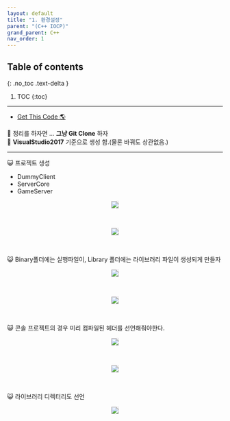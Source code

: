 ```yaml
---
layout: default
title: "1. 환경설정"
parent: "(C++ IOCP)"
grand_parent: C++
nav_order: 1
---
```


## Table of contents
{: .no_toc .text-delta }

1. TOC
{:toc}

---

* [Get This Code 🌎](https://github.com/EasyCoding-7/Windows_Game_Server_Tutorial/tree/RA-Tag-01)

🧔 정리를 하자면 ... **그냥 Git Clone** 하자<br>
🧔 **VisualStudio2017** 기준으로 생성 함.(물론 바꿔도 상관없음.)

---

😺 프로젝트 생성

* DummyClient
* ServerCore
* GameServer

<p align="center">
  <img src="https://taehyungs-programming-blog.github.io/blog/assets/images/cpp/iocp/iocp-1-1.png" style="border-radius:5%;border:1px solid #e6e1e8"/>
</p>

<br>

<p align="center">
  <img src="https://taehyungs-programming-blog.github.io/blog/assets/images/cpp/iocp/iocp-1-2.png" style="border-radius:5%;border:1px solid #e6e1e8"/>
</p>

<br>

😺 Binary폴더에는 실행파일이, Library 폴더에는 라이브러리 파일이 생성되게 만들자

<p align="center">
  <img src="https://taehyungs-programming-blog.github.io/blog/assets/images/cpp/iocp/iocp-1-3.png" style="border-radius:5%;border:1px solid #e6e1e8"/>
</p>

<br>

<p align="center">
  <img src="https://taehyungs-programming-blog.github.io/blog/assets/images/cpp/iocp/iocp-1-4.png" style="border-radius:5%;border:1px solid #e6e1e8"/>
</p>

<br>

😺 콘솔 프로젝트의 경우 미리 컴파일된 헤더를 선언해줘야한다.

<p align="center">
  <img src="https://taehyungs-programming-blog.github.io/blog/assets/images/cpp/iocp/iocp-1-5.png" style="border-radius:5%;border:1px solid #e6e1e8"/>
</p>

<br>

<p align="center">
  <img src="https://taehyungs-programming-blog.github.io/blog/assets/images/cpp/iocp/iocp-1-6.png" style="border-radius:5%;border:1px solid #e6e1e8"/>
</p>

<br>

😺 라이브러리 디렉터리도 선언

<p align="center">
  <img src="https://taehyungs-programming-blog.github.io/blog/assets/images/cpp/iocp/iocp-1-7.png" style="border-radius:5%;border:1px solid #e6e1e8"/>
</p>

